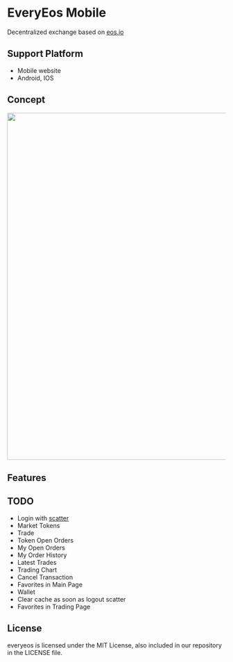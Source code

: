 # EveryEos Mobile

Decentralized exchange based on [eos.io](http://developers.eos.io/)

## Support Platform

- Mobile website
- Android, IOS

## Concept

<img src="https://github.com/lky1001/every-eos/blob/develop/docs/concept.png" width="800" />

## Features

## TODO

- Login with [scatter](https://get-scatter.com)
- Market Tokens
- Trade
- Token Open Orders
- My Open Orders
- My Order History
- Latest Trades
- Trading Chart
- Cancel Transaction
- Favorites in Main Page
- Wallet
- Clear cache as soon as logout scatter
- Favorites in Trading Page

## License

everyeos is licensed under the MIT License, also included in our repository in the LICENSE file.
